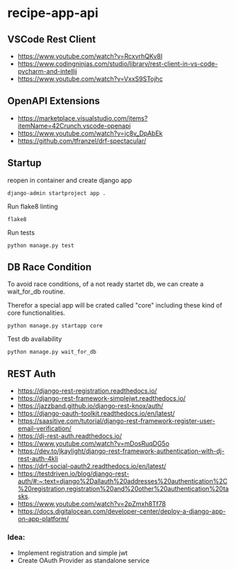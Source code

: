 # recipe-app-api

## VSCode Rest Client

* https://www.youtube.com/watch?v=RcxvrhQKv8I
* https://www.codingninjas.com/studio/library/rest-client-in-vs-code-pycharm-and-intellij
* https://www.youtube.com/watch?v=VxxS9STojhc

## OpenAPI Extensions

* https://marketplace.visualstudio.com/items?itemName=42Crunch.vscode-openapi
* https://www.youtube.com/watch?v=jc8v_DpAbEk
* https://github.com/tfranzel/drf-spectacular/

## Startup

reopen in container and create django app

```
django-admin startproject app .
```

Run flake8 linting

```
flake8
```

Run tests

```
python manage.py test
```

## DB Race Condition

To avoid race conditions, of a not ready startet db, we can create a wait_for_db routine.

Therefor a special app will be crated called "core" including these kind of core functionalities.

```
python manage.py startapp core
```

Test db availability

```
python manage.py wait_for_db
```

## REST Auth

* https://django-rest-registration.readthedocs.io/
* https://django-rest-framework-simplejwt.readthedocs.io/
* https://jazzband.github.io/django-rest-knox/auth/
* https://django-oauth-toolkit.readthedocs.io/en/latest/
* https://saasitive.com/tutorial/django-rest-framework-register-user-email-verification/
* https://dj-rest-auth.readthedocs.io/
* https://www.youtube.com/watch?v=mDosRuqDG5o
* https://dev.to/jkaylight/django-rest-framework-authentication-with-dj-rest-auth-4kli
* https://drf-social-oauth2.readthedocs.io/en/latest/
* https://testdriven.io/blog/django-rest-auth/#:~:text=django%2Dallauth%20addresses%20authentication%2C%20registration,registration%20and%20other%20authentication%20tasks.
* https://www.youtube.com/watch?v=2pZmxh8Tf78
* https://docs.digitalocean.com/developer-center/deploy-a-django-app-on-app-platform/

### Idea:

* Implement registration and simple jwt
* Create OAuth Provider as standalone service